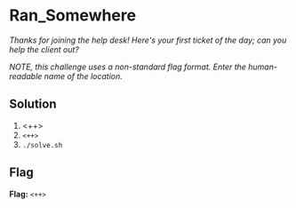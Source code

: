 # Ran_Somewhere
*Thanks for joining the help desk! Here's your first ticket of the day; can you help the client out?*

*NOTE, this challenge uses a non-standard flag format. Enter the human-readable name of the location.*

## Solution
1. <++>
2. `<++>`
3. `./solve.sh`


## Flag
**Flag:** `<++>`

